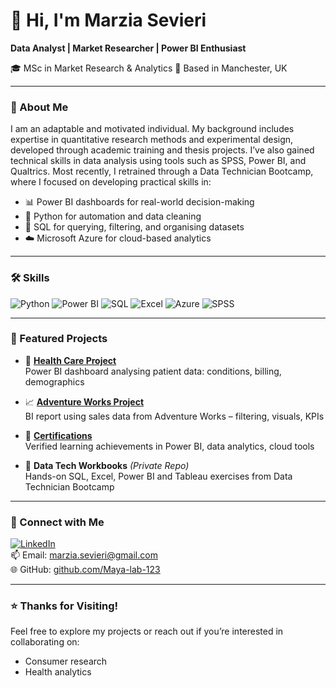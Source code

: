 # 👋 Hi, I'm Marzia Sevieri

**Data Analyst | Market Researcher | Power BI Enthusiast**  

🎓 MSc in Market Research & Analytics 
📍 Based in Manchester, UK 

---

### 🌟 About Me

I am an adaptable and motivated individual.
My background includes expertise in quantitative research methods and experimental design, developed through academic training and thesis projects.
I’ve also gained technical skills in data analysis using tools such as SPSS, Power BI, and Qualtrics.
Most recently, I retrained through a Data Technician Bootcamp, where I focused on developing practical skills in: 

- 📊 Power BI dashboards for real-world decision-making  
- 🐍 Python for automation and data cleaning  
- 🧠 SQL for querying, filtering, and organising datasets  
- ☁️ Microsoft Azure for cloud-based analytics   

---

### 🛠 Skills

![Python](https://img.shields.io/badge/-Python-3776AB?style=flat&logo=python&logoColor=white)
![Power BI](https://img.shields.io/badge/-PowerBI-F2C811?style=flat&logo=powerbi&logoColor=black)
![SQL](https://img.shields.io/badge/-SQL-4479A1?style=flat&logo=postgresql&logoColor=white)
![Excel](https://img.shields.io/badge/-Excel-217346?style=flat&logo=microsoftexcel&logoColor=white)
![Azure](https://img.shields.io/badge/-Azure-0089D6?style=flat&logo=microsoftazure&logoColor=white)
![SPSS](https://img.shields.io/badge/-SPSS-CC0000?style=flat&logo=ibm&logoColor=white)

---

### 📁 Featured Projects

- 🏥 **[Health Care Project](https://github.com/Maya-lab-123/health-care-project)**  
  Power BI dashboard analysing patient data: conditions, billing, demographics

- 📈 **[Adventure Works Project](https://github.com/Maya-lab-123/Adventure_Works_Project)**  
  BI report using sales data from Adventure Works – filtering, visuals, KPIs

- 🧾 **[Certifications](https://github.com/Maya-lab-123/certifications)**  
  Verified learning achievements in Power BI, data analytics, cloud tools

- 📂 **Data Tech Workbooks** *(Private Repo)*  
  Hands-on SQL, Excel, Power BI and Tableau exercises from Data Technician Bootcamp

---

### 🤝 Connect with Me

[![LinkedIn](https://img.shields.io/badge/-LinkedIn-0077B5?style=flat&logo=linkedin&logoColor=white)](https://www.linkedin.com/in/marzia-sevieri)  
📫 Email: marzia.sevieri@gmail.com  
🌐 GitHub: [github.com/Maya-lab-123](https://github.com/Maya-lab-123)

---

### ⭐ Thanks for Visiting!

Feel free to explore my projects or reach out if you’re interested in collaborating on:  
- Consumer research  
- Health analytics  

